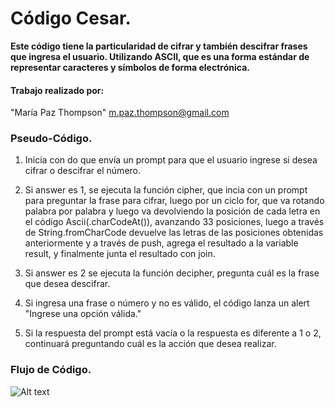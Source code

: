 # Código Cesar.

**Este código tiene la particularidad de cifrar y también descifrar frases que ingresa el usuario. Utilizando ASCII, que es una forma estándar de representar caracteres y símbolos de forma electrónica.**

#### Trabajo realizado por:
 "María Paz Thompson" <m.paz.thompson@gmail.com>



### Pseudo-Código.

1. Inicia con do que envía un prompt para que el usuario ingrese si desea cifrar o descifrar el número.

1. Si answer es 1, se ejecuta la función cipher, que incia con un prompt para preguntar la frase para cifrar, luego por un ciclo for, que va rotando palabra por palabra y luego va devolviendo la posición de cada letra en el código Ascii(.charCodeAt()), avanzando 33 posiciones, luego a través de String.fromCharCode devuelve las letras de las posiciones obtenidas anteriormente y a través de push, agrega el resultado a la variable result, y finalmente junta el resultado con join.

1. Si answer es 2 se ejecuta la función decipher, pregunta cuál es la frase que desea descifrar.

1. Si ingresa una frase o número y no es válido, el código lanza un alert "Ingrese una opción válida."

1. Si la respuesta del prompt está vacía o la respuesta es diferente a 1 o 2, continuará preguntando cuál es la acción que desea realizar.

### Flujo de Código.


![Alt text](https://goo.gl/PFJdwS)

